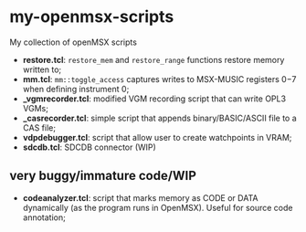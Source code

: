 # my-openmsx-scripts
My collection of openMSX scripts

* **restore.tcl**: `restore_mem` and `restore_range` functions restore memory written to;
* **mm.tcl**: `mm::toggle_access` captures writes to MSX-MUSIC registers $0-$7 when defining instrument 0;
* **_vgmrecorder.tcl**: modified VGM recording script that can write OPL3 VGMs;
* **_casrecorder.tcl**: simple script that appends binary/BASIC/ASCII file to a CAS file;
* **vdpdebugger.tcl**: script that allow user to create watchpoints in VRAM;
* **sdcdb.tcl**: SDCDB connector (WIP)

## very buggy/immature code/WIP
* **codeanalyzer.tcl**: script that marks memory as CODE or DATA dynamically (as the program runs in OpenMSX). Useful for source code annotation;
